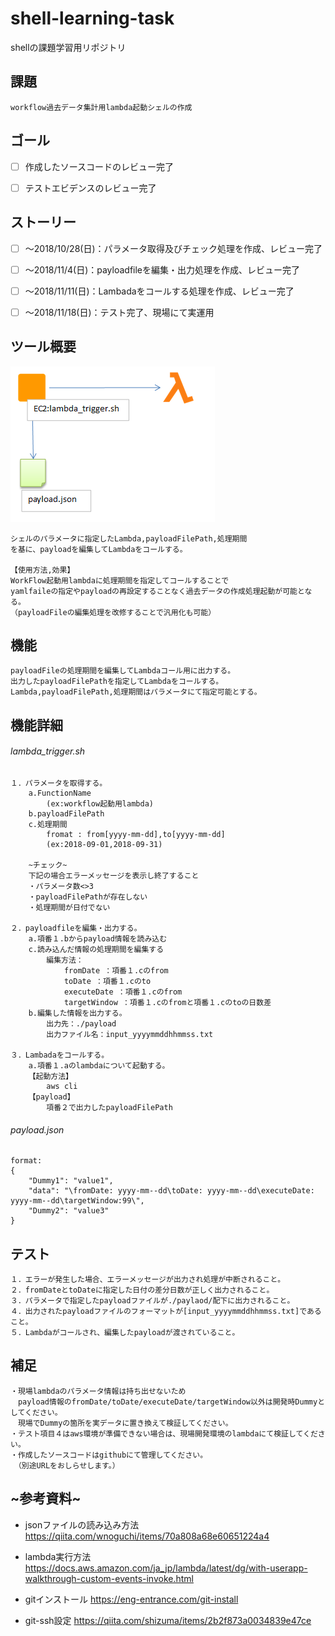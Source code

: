 # shell-learning-task
shellの課題学習用リポジトリ

<h2>課題</h2>

~~~~~
workflow過去データ集計用lambda起動シェルの作成			
~~~~~

<h2>ゴール</h2>

- [ ] 作成したソースコードのレビュー完了
- [ ] テストエビデンスのレビュー完了	


<h2>ストーリー</h2>

- [ ] ～2018/10/28(日)：パラメータ取得及びチェック処理を作成、レビュー完了
- [ ] ～2018/11/4(日)：payloadfileを編集・出力処理を作成、レビュー完了
- [ ] ～2018/11/11(日)：Lambadaをコールする処理を作成、レビュー完了
- [ ] ～2018/11/18(日)：テスト完了、現場にて実運用



<div style="page-break-before:always"></div>

<h2>ツール概要</h2>

<img alt=”figure1” src=.\figure1.png />

~~~~~
シェルのパラメータに指定したLambda,payloadFilePath,処理期間
を基に、payloadを編集してLambdaをコールする。

【使用方法,効果】
WorkFlow起動用lambdaに処理期間を指定してコールすることで
yamlfaileの指定やpayloadの再設定することなく過去データの作成処理起動が可能となる。
（payloadFileの編集処理を改修することで汎用化も可能）
~~~~~

<h2>機能</h2>

~~~~~
payloadFileの処理期間を編集してLambdaコール用に出力する。
出力したpayloadFilePathを指定してLambdaをコールする。
Lambda,payloadFilePath,処理期間はパラメータにて指定可能とする。
~~~~~

<div style="page-break-before:always"></div>

<h2>機能詳細</h2>

<h6>lambda_trigger.sh</h6>

~~~~~
１．パラメータを取得する。
    a.FunctionName
        (ex:workflow起動用lambda)		
    b.payloadFilePath		
    c.処理期間
        fromat : from[yyyy-mm-dd],to[yyyy-mm-dd]
        (ex:2018-09-01,2018-09-31)
    
    ~チェック~
    下記の場合エラーメッセージを表示し終了すること
    ・パラメータ数<>3
    ・payloadFilePathが存在しない
    ・処理期間が日付でない

２．payloadfileを編集・出力する。			
    a.項番１.bからpayload情報を読み込む
    c.読み込んだ情報の処理期間を編集する
        編集方法：
            fromDate ：項番１.cのfrom
            toDate ：項番１.cのto
            executeDate ：項番１.cのfrom
            targetWindow ：項番１.cのfromと項番１.cのtoの日数差
    b.編集した情報を出力する。	
        出力先：./payload
        出力ファイル名：input_yyyymmddhhmmss.txt

３．Lambadaをコールする。
    a.項番１.aのlambdaについて起動する。		
    【起動方法】	
        aws cli
    【payload】	
        項番２で出力したpayloadFilePath
~~~~~

<h6>payload.json</h6>

~~~~~
format:
{
	"Dummy1": "value1",
	"data": "\fromDate: yyyy-mm--dd\toDate: yyyy-mm--dd\executeDate: yyyy-mm--dd\targetWindow:99\",
	"Dummy2": "value3"
}
~~~~~


<h2>テスト</h2>

~~~~~
１．エラーが発生した場合、エラーメッセージが出力され処理が中断されること。
２．fromDateとtoDateに指定した日付の差分日数が正しく出力されること。
３．パラメータで指定したpayloadファイルが./paylaod/配下に出力されること。
４．出力されたpayloadファイルのフォーマットが[input_yyyymmddhhmmss.txt]であること。
５．Lambdaがコールされ、編集したpayloadが渡されていること。
~~~~~

<h2>補足</h2>

~~~~~
・現場lambdaのパラメータ情報は持ち出せないため
　payload情報のfromDate/toDate/executeDate/targetWindow以外は開発時Dummyとしてください。
　現場でDummyの箇所を実データに置き換えて検証してください。
・テスト項目４はaws環境が準備できない場合は、現場開発環境のlambdaにて検証してください。
・作成したソースコードはgithubにて管理してください。
　（別途URLをおしらせします。）
~~~~~

<h2>~参考資料~</h2>

- jsonファイルの読み込み方法
  https://qiita.com/wnoguchi/items/70a808a68e60651224a4		

- lambda実行方法
  https://docs.aws.amazon.com/ja_jp/lambda/latest/dg/with-userapp-walkthrough-custom-events-invoke.html

- gitインストール
  https://eng-entrance.com/git-install

- git-ssh設定
  https://qiita.com/shizuma/items/2b2f873a0034839e47ce
  
